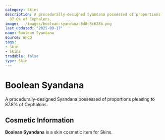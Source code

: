 ```yaml
---
category: Skins
description: A procedurally-designed Syandana possessed of proportions pleasing to
  87.8% of Cephalons.
image: ../images/boolean-syandana-8d8c8c628b.png
last_updated: '2025-09-17'
name: Boolean Syandana
source: WFCD
tags:
- Skin
- Skins
tradable: false
type: Skin
---
```


# Boolean Syandana

A procedurally-designed Syandana possessed of proportions pleasing to 87.8% of Cephalons.

## Cosmetic Information

**Boolean Syandana** is a skin cosmetic item for Skins.

